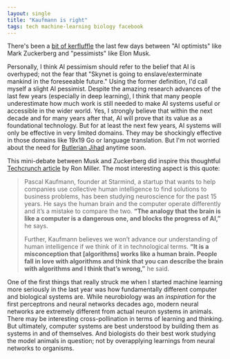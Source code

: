 ```yaml
---
layout: single
title: "Kaufmann is right"
tags: tech machine-learning biology facebook
---
```

There's been a [bit of kerfluffle](https://techcrunch.com/2017/07/25/elon-musk-mark-zuckerberg-artificial-intelligence/) the last few days between "AI optimists" like Mark Zuckerberg and "pessimists" like Elon Musk. 

Personally, I think AI pessimism should refer to the belief that AI is overhyped; not the fear that "Skynet is going to enslave/exterminate mankind in the foreseeable future." Using the former definition, I'd call myself a slight AI pessimist. Despite the amazing research advances of the last few years (especially in deep learning), I think that many people underestimate how much work is still needed to make AI systems useful or accessible in the wider world. Yes, I strongly believe that within the next decade and for many  years after that,  AI will prove that its value as  a foundational technology. But for at least the next few years, AI systems will only be effective in very limited domains. They may be shockingly effective in those domains like 19x19 Go or language translation. But I'm not worried about the need for [Butlerian Jihad](https://en.wikipedia.org/wiki/Butlerian_Jihad) anytime soon.

This mini-debate between Musk and Zuckerberg did inspire this thoughtful [Techcrunch article](https://techcrunch.com/2017/07/25/artificial-intelligence-is-not-as-smart-as-you-or-elon-musk-think/) by Ron Miller. The most interesting aspect is this quote:

>Pascal Kaufmann, founder at Starmind, a startup that wants to help companies use collective human intelligence to find solutions to business problems, has been studying neuroscience for the past 15 years. He says the human brain and the computer operate differently and it’s a mistake to compare the two. **“The analogy that the brain is like a computer is a dangerous one, and blocks the progress of AI,”** he says.
>
>Further, Kaufmann believes we won’t advance our understanding of human intelligence if we think of it in technological terms. **“It is a misconception that [algorithms] works like a human brain. People fall in love with algorithms and think that you can describe the brain with algorithms and I think that’s wrong,”** he said.

One of the first things that really struck me when I started machine learning more seriously in the last year was how fundamentally different computer and biological systems are. While neurobiology was an *inspiration* for the first perceptrons and neural networks decades ago, modern neural networks are extremely different from actual neuron systems in animals. There may be interesting cross-pollination in terms of learning and thinking. But ultimately, computer systems are best understood by building them as systems in and of themselves. And biologists do their best work studying the model animals in question; not by overapplying learnings from neural networks to organisms.